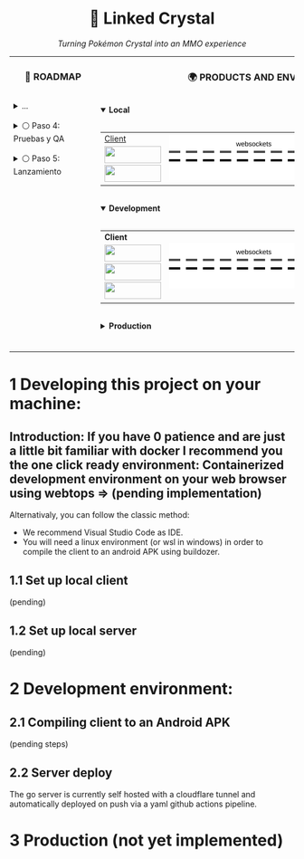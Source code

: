 <h1 align="center">💎 Linked Crystal</h1>
<p align="center"><em>Turning Pokémon Crystal into an MMO experience</em></p>

<table>
  <tr>
    <td valign="top">
      <h3 align="center">🚀 ROADMAP</h3>
      <img src="https://via.placeholder.com/400x1/FFFFFF/FFFFFF" alt="" width="140" height="1">
      <br>
      <details>
        <summary>...</summary>
        Alert: too much text in here. Talks about the begining of the project.
      <details>
        <summary>✅ 2020: The idea is born</summary>
        Probably around 2020 I discovered this bad boy called Pyboy. I was so hyped about that famouse video where one guy used genetic algorithms to teach a neuronal network to play Super Mario. That was way before LLMs and looked just amazing! I didnt even use git at the moment and had learnt Python just for bioinformatics. Somehow i reallized I could teoretically mimic an online experience for Pokemon Silver (my first and most favorite videogame) with the functions the pyboy API offered. Pyboy didnt even have sound nor color support at that moment. 
      </details>
      <br>
      <details>
        <summary>✅ 2023: Second iteration</summary>
        This time with pokemon crystal in mind (better pokemon diversity during the early game). I had to map the ram positions again as they're different for this rom. This time with color and a stronger programming background around 2023. But there was a little big problem: I play emulators on android laying on my sofa, not on desktop, which is way more unconfortable.
      </details>
      <br>
      <details>
        <summary>✅ Foundations</summary>
        By far the hardest and most uncertain thing I've done in this world. I was stuck here for a couple of years. Somehow it ended up working.
      </details>
      </details>
      <br>
      <details>
        <summary>⚪ Paso 4: Pruebas y QA</summary>
        Realizar pruebas exhaustivas y corrección de errores.
      </details>
      <br>
      <details>
        <summary>⚪ Paso 5: Lanzamiento</summary>
        Despliegue a producción y documentación final.
      </details>
    </td>
    <td valign="top">
      <h3 align="center">🌍 PRODUCTS AND ENVIRONMENTS</h3>    
      <img src="https://via.placeholder.com/400x1/FFFFFF/FFFFFF" alt="" width="600" height="1"><br>
      <details open>
        <summary><b>Local</b><br></summary>
          <br>
          <table>
              <tr>
                <td>
                  <a href="#set-up-local-client">Client</a>
                </td>
                <td rowspan="3" align="center">
                  <img src="https://raw.githubusercontent.com/sergiomele97/Linked_crystal_monorepo/main/.github/assets/flow.svg" width="300" alt="data flow animation">
                </td>
                <td>
                  <a href="#set-up-local-server">Server</a>
                </td>
              </tr>
              <tr>
                  <td>
                    <code><img height="30" width="100" src="https://img.shields.io/badge/Kivy-Desktop-brightgreen"></code><br>
                    <code><img height="30" width="100" src="https://img.shields.io/badge/Python-FFD43B?style=for-the-badge&logo=python&logoColor=blue"></code>
                  </td>
                  <td>
                    <code><img height="60" width="100" src="https://img.shields.io/badge/Go-00ADD8?logo=Go&logoColor=white&style=for-the-badge"></code>
                  </td>
              </tr>
          </table>
      </details>
      <img src="https://via.placeholder.com/400x1/FFFFFF/FFFFFF" alt="" width="600" height="1"><br>
      <details open>
        <summary><b>Development</b><br></summary>
          <br>
          <table>
              <tr>
                <td><b>Client</b></td>
                <td rowspan="2" align="center">
                  <img src="https://raw.githubusercontent.com/sergiomele97/Linked_crystal_monorepo/main/.github/assets/flow.svg" width="300" alt="data flow animation">
                </td>
                <td><b>Server</b></td>
              </tr>
              <tr>
                  <td>
                    <code><img height="30" width="100" src="https://img.shields.io/badge/Android-3DDC84?logo=android&logoColor=white"></code><br>         
                    <code><img height="30" width="100" src="https://img.shields.io/badge/Kivy-Buildozer-blue?logo=python"></code><br>
                    <code><img height="30" width="100" src="https://img.shields.io/badge/Python-FFD43B?style=for-the-badge&logo=python&logoColor=blue"></code>
                  </td>
                  <td>
                    <code><img height="30" width="100" src="https://img.shields.io/badge/Cloudflare-F38020?style=for-the-badge&logo=Cloudflare&logoColor=white"></code><br>
                    <code><img height="60" width="100" src="https://img.shields.io/badge/Go-00ADD8?logo=Go&logoColor=white&style=for-the-badge"></code>
                  </td>
              </tr>
          </table>
      </details>
      <img src="https://via.placeholder.com/400x1/FFFFFF/FFFFFF" alt="" width="600" height="1"><br>
      <details>
        <summary><b>Production</b><br></summary>
          <br>
          <table>
              <tr>
                <td><b>Client</b></td>
                <td rowspan="2" align="center">
                  <img src="https://raw.githubusercontent.com/sergiomele97/Linked_crystal_monorepo/main/.github/assets/not_flow.svg" width="300" alt="data flow animation">
                </td>
                <td><b>Server</b></td>
              </tr>
              <tr>
                  <td>
                    Not published
                  </td>
                  <td>
                    Not deployed
                  </td>
              </tr>
          </table>
      </details>
      <img src="https://via.placeholder.com/400x1/FFFFFF/FFFFFF" alt="" width="600" height="1"><br>
      <br>
    </td>
    
  </tr>
</table>

# 1 Developing this project on your machine:

## Introduction: If you have 0 patience and are just a little bit familiar with docker I recommend you the one click ready environment: Containerized development environment on your web browser using webtops => (pending implementation)

Alternativaly, you can follow the classic method:
- We recommend Visual Studio Code as IDE.
- You will need a linux environment (or wsl in windows) in order to compile the client to an android APK using buildozer.

## 1.1 Set up local client
(pending)

## 1.2 Set up local server
(pending)

# 2 Development environment:

## 2.1 Compiling client to an Android APK
(pending steps)

## 2.2 Server deploy
The go server is currently self hosted with a cloudflare tunnel and automatically deployed on push via a yaml github actions pipeline.

# 3 Production (not yet implemented)
